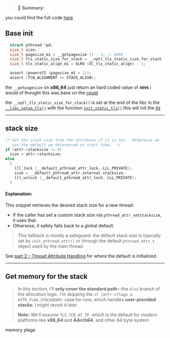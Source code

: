 > 🧵 **Summary:**  

you could find the full code [here](allocate_stack_thread_code)
## Base init

```c
  struct pthread *pd;
  size_t size;
  size_t pagesize_m1 = __getpagesize () - 1; // 4096
  size_t tls_static_size_for_stack = __nptl_tls_static_size_for_stack ();
  size_t tls_static_align_m1 = GLRO (dl_tls_static_align) - 1;

  assert (powerof2 (pagesize_m1 + 1));
  assert (TCB_ALIGNMENT >= STACK_ALIGN);
```

the `__getpagesize` on **x86_64** just return an hard coded value of **`4096`** i would of thought this was base on the [cpuid](https://fr.wikipedia.org/wiki/CPUID) 

the `__nptl_tls_static_size_for_stack()` is set at the end of the libc in the [`__libc_setup_tls()`](__libc_setup_tls.md) with the function [`init_static_tls()`](init_static_tls.md) this will init the [tls](tls)

---

## stack size

```c
/* Get the stack size from the attribute if it is set.  Otherwise we
   use the default we determined at start time.  */
if (attr->stacksize != 0)
  size = attr->stacksize;
else
  {
    lll_lock (__default_pthread_attr_lock, LLL_PRIVATE);
    size = __default_pthread_attr.internal.stacksize;
    lll_unlock (__default_pthread_attr_lock, LLL_PRIVATE);
  }
```

#### Explanation:

This snippet retrieves the desired stack size for a new thread:

- If the caller has set a custom stack size via `pthread_attr_setstacksize`, it uses that.
- Otherwise, it safely falls back to a global default.

> This fallback is mostly a safeguard: the default stack size is typically set by `init_pthread_attr()` or through the default `pthread_attr_t` object used by the main thread.

See [part 2 – Thread Attribute Handling](2%20-%20Thread%20Attribute%20Handling.md) for where the default is initialized.

---
## Get memory for the stack
>In this section, I’ll **only cover the standard path**—the `else` branch of the allocation logic. I’m skipping the `if (attr->flags & ATTR_FLAG_STACKADDR)` case for now, which handles **user-provided stacks**; I might revisit it later.
>
>**Note:** We'll assume `TLS_TCB_AT_TP`, which is the default for modern platforms like **x86_64** and **AArch64**. and other 64 byte system


memory plage




